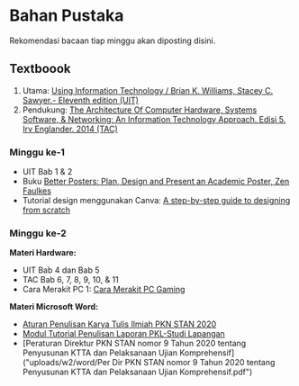 # Bahan Pustaka

Rekomendasi bacaan tiap minggu akan diposting disini.

## Textboook
1. Utama: [Using Information Technology / Brian K. Williams, Stacey C. Sawyer.- Eleventh edition (UIT)](https://www.amazon.com/Using-Information-Technology-Brian-Williams/dp/0073516880)
2. Pendukung: [The Architecture Of Computer Hardware, Systems Software, & Networking: An Information Technology Approach. Edisi 5. Irv Englander. 2014 (TAC)](https://www.amazon.com/Architecture-Computer-Hardware-Software-Networking/dp/1118322630)

### Minggu ke-1
- UIT Bab 1 & 2
- Buku [Better Posters: Plan, Design and Present an Academic Poster,  Zen Faulkes](https://www.amazon.com/Better-Posters-Plan-Design-Present-Academic/dp/098354760X)
- Tutorial design menggunakan Canva: [A step-by-step guide to designing from scratch](https://www.canva.com/learn/a-step-by-step-guide-to-designing-from-scratch/)


### Minggu ke-2
**Materi Hardware:**
- UIT Bab 4 dan Bab 5
- TAC Bab 6, 7, 8, 9, 10, & 11
- Cara Merakit PC 1: [Cara Merakit PC Gaming](https://www.intel.co.id/content/www/id/id/gaming/resources/how-to-build-a-gaming-pc.html)

**Materi Microsoft Word:**
- [Aturan Penulisan Karya Tulis Ilmiah PKN STAN 2020](uploads/w2/word/Aturan_Penulisan_Karya_Tulis_Ilmiah_PKN_STAN_2020.pdf)
- [Modul Tutorial Penulisan Laporan PKL-Studi Lapangan](uploads/w2/word/Modul_Tutorial_Penulisan_Laporan_PKL-Studi_Lapangan_140203.pdf)
- [Peraturan Direktur PKN STAN nomor 9 Tahun 2020 tentang Penyusunan KTTA dan Pelaksanaan Ujian Komprehensif]("uploads/w2/word/Per Dir PKN STAN nomor 9 Tahun 2020 tentang Penyusunan KTTA dan Pelaksanaan Ujian Komprehensif.pdf")